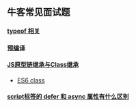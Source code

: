 ## 牛客常见面试题

#### [typeof 相关](../ES5/typeof.md)
#### [预编译](../ES5/compile.md)
#### [JS原型链继承与Class继承](../ES5/protoVsClass.md)
  - [ES6 class](../es6/class.md)
#### [script标签的 defer 和 async 属性有什么区别](../example/answer/js.md)